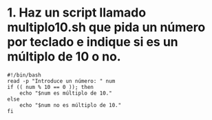 # 1. Haz un script llamado multiplo10.sh que pida un número por teclado e indique si es un múltiplo de 10 o no.

````
#!/bin/bash
read -p "Introduce un número: " num
if (( num % 10 == 0 )); then
    echo "$num es múltiplo de 10."
else
    echo "$num no es múltiplo de 10."
fi
````
